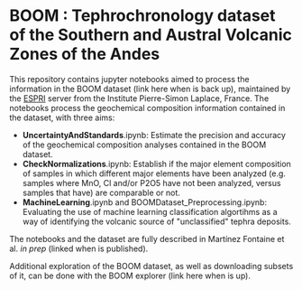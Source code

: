 # BOOM : Tephrochronology dataset of the Southern and Austral Volcanic Zones of the Andes

This repository contains jupyter notebooks aimed to process the information in the BOOM dataset (link here when is back up), maintained by the [ESPRI](https://mesocentre.ipsl.fr/ "https://mesocentre.ipsl.fr/#") server from the Institute Pierre-Simon Laplace, France. The notebooks process the geochemical composition information contained in the dataset, with three aims:

- **UncertaintyAndStandards**.ipynb: Estimate the precision and accuracy of the geochemical composition analyses contained in the BOOM dataset.
- **CheckNormalizations**.ipynb: Establish if the major element composition of samples in which different major elements have been analyzed (e.g. samples where MnO, Cl and/or P2O5 have not been analyzed, versus samples that have) are comparable or not.
- **MachineLearning**.ipynb and BOOMDataset_Preprocessing.ipynb: Evaluating the use of machine learning classification algortihms as a way of identifying the volcanic source of "unclassified" tephra deposits.

The notebooks and the dataset are fully described in Martínez Fontaine et al. *in prep* (linked when is published).

Additional exploration of the BOOM dataset, as well as downloading subsets of it, can be done with the BOOM explorer (link here when is up).
